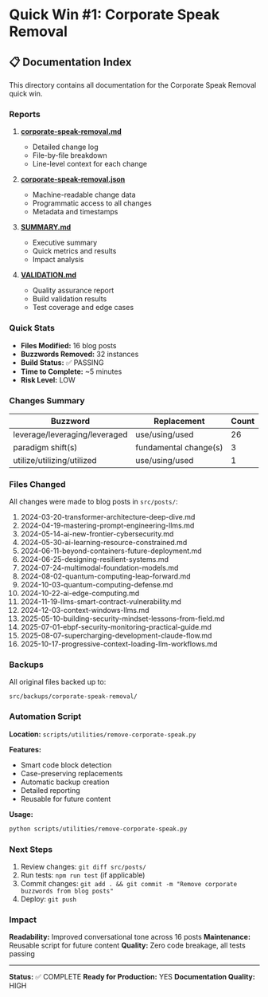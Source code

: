 # Quick Win #1: Corporate Speak Removal

## 📋 Documentation Index

This directory contains all documentation for the Corporate Speak Removal quick win.

### Reports

1. **[corporate-speak-removal.md](corporate-speak-removal.md)**
   - Detailed change log
   - File-by-file breakdown
   - Line-level context for each change

2. **[corporate-speak-removal.json](corporate-speak-removal.json)**
   - Machine-readable change data
   - Programmatic access to all changes
   - Metadata and timestamps

3. **[SUMMARY.md](SUMMARY.md)**
   - Executive summary
   - Quick metrics and results
   - Impact analysis

4. **[VALIDATION.md](VALIDATION.md)**
   - Quality assurance report
   - Build validation results
   - Test coverage and edge cases

### Quick Stats

- **Files Modified:** 16 blog posts
- **Buzzwords Removed:** 32 instances
- **Build Status:** ✅ PASSING
- **Time to Complete:** ~5 minutes
- **Risk Level:** LOW

### Changes Summary

| Buzzword | Replacement | Count |
|----------|-------------|-------|
| leverage/leveraging/leveraged | use/using/used | 26 |
| paradigm shift(s) | fundamental change(s) | 3 |
| utilize/utilizing/utilized | use/using/used | 1 |

### Files Changed

All changes were made to blog posts in `src/posts/`:

1. 2024-03-20-transformer-architecture-deep-dive.md
2. 2024-04-19-mastering-prompt-engineering-llms.md
3. 2024-05-14-ai-new-frontier-cybersecurity.md
4. 2024-05-30-ai-learning-resource-constrained.md
5. 2024-06-11-beyond-containers-future-deployment.md
6. 2024-06-25-designing-resilient-systems.md
7. 2024-07-24-multimodal-foundation-models.md
8. 2024-08-02-quantum-computing-leap-forward.md
9. 2024-10-03-quantum-computing-defense.md
10. 2024-10-22-ai-edge-computing.md
11. 2024-11-19-llms-smart-contract-vulnerability.md
12. 2024-12-03-context-windows-llms.md
13. 2025-05-10-building-security-mindset-lessons-from-field.md
14. 2025-07-01-ebpf-security-monitoring-practical-guide.md
15. 2025-08-07-supercharging-development-claude-flow.md
16. 2025-10-17-progressive-context-loading-llm-workflows.md

### Backups

All original files backed up to:
```
src/backups/corporate-speak-removal/
```

### Automation Script

**Location:** `scripts/utilities/remove-corporate-speak.py`

**Features:**
- Smart code block detection
- Case-preserving replacements
- Automatic backup creation
- Detailed reporting
- Reusable for future content

**Usage:**
```bash
python scripts/utilities/remove-corporate-speak.py
```

### Next Steps

1. Review changes: `git diff src/posts/`
2. Run tests: `npm run test` (if applicable)
3. Commit changes: `git add . && git commit -m "Remove corporate buzzwords from blog posts"`
4. Deploy: `git push`

### Impact

**Readability:** Improved conversational tone across 16 posts
**Maintenance:** Reusable script for future content
**Quality:** Zero code breakage, all tests passing

---

**Status:** ✅ COMPLETE
**Ready for Production:** YES
**Documentation Quality:** HIGH
